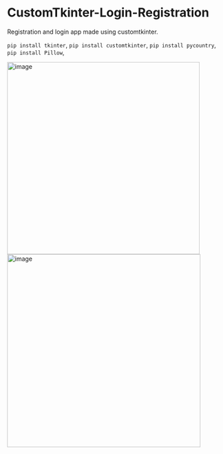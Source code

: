 # CustomTkinter-Login-Registration
Registration and login app made using customtkinter.

`pip install tkinter`,
`pip install customtkinter`,
`pip install pycountry`,
`pip install Pillow`,


<img width="447" alt="image" src="https://github.com/didis97/CustomTkinter-Login-Registration/assets/116670695/6ff93b0c-8cd0-424f-abb4-12cbe31df6d9">
<img width="449" alt="image" src="https://github.com/didis97/CustomTkinter-Login-Registration/assets/116670695/a944fa9f-34ad-42f8-ba78-cc204e2728d2">

